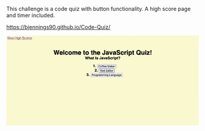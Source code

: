 This challenge is a code quiz with button functionality. A high score page and timer included.

https://bjennings90.github.io/Code-Quiz/

![](assets/images/Screencapture-Code-Quiz.png)
